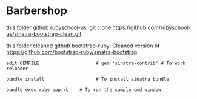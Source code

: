 Barbershop
=======================

this folder github rubyschool-us:
git clone https://github.com/rubyschool-us/sinatra-bootstrap-clean.git

this folder cleaned github bootstrap-ruby: 
Cleaned version of https://github.com/bootstrap-ruby/sinatra-bootstrap

    edit GEMFILE                     # gem 'sinatra-contrib' # To work reloader
    
    bundle install                   # To install sinatra bundle

    bundle exec ruby app.rb    # To run the sample cmd window
